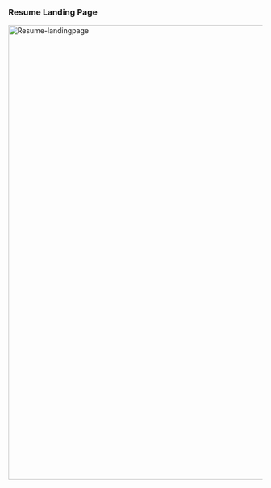 ### Resume Landing Page 
<a href="https://resume-landing-page-alpha.vercel.app/" target="_blank" rel="noreferrer"><img src="https://react-landing-page-bice-six.vercel.app/" width="900"  alt="Resume-landingpage" /></a>
